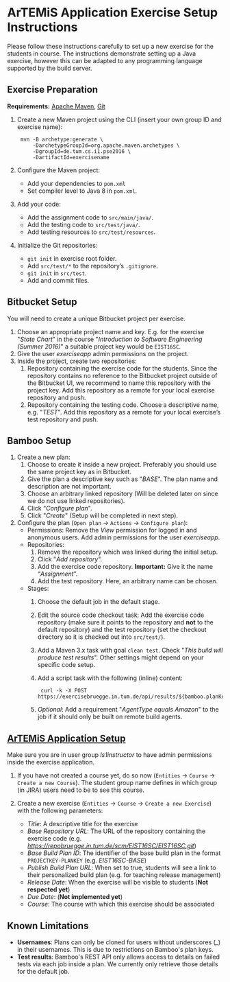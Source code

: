 # ArTEMiS Application Exercise Setup Instructions

Please follow these instructions carefully to set up a new exercise for the students in course. The instructions demonstrate setting up a Java exercise, however this can be adapted to any programming language supported by the build server.

## Exercise Preparation
**Requirements:** [Apache Maven](https://maven.apache.org/), [Git](https://git-scm.com/)
1. Create a new Maven project using the CLI (insert your own group ID and exercise name):

        mvn -B archetype:generate \
            -DarchetypeGroupId=org.apache.maven.archetypes \
            -DgroupId=de.tum.cs.i1.pse2016 \
            -DartifactId=exercisename
                           
2. Configure the Maven project:
    * Add your dependencies to `pom.xml`
    * Set compiler level to Java 8 in `pom.xml`.
3. Add your code:
    - Add the assignment code to `src/main/java/`.
    - Add the testing code to `src/test/java/`.
    - Add testing resources to `src/test/resources`.
4. Initialize the Git repositories:
    - `git init` in exercise root folder.
    - Add `src/test/*` to the repository’s `.gitignore`.
    - `git init` in `src/test`.
    - Add and commit files.


## Bitbucket Setup

You will need to create a unique Bitbucket project per exercise.

1. Choose an appropriate project name and key. E.g. for the exercise "*State Chart*" in the course "*Introduction to Software Engineering (Summer 2016)*" a suitable project key would be `EIST16SC`.
2. Give the user *exerciseapp* admin permissions on the project.
3. Inside the project, create two repositories:
    1. Repository containing the exercise code for the students. Since the repository contains no reference to the Bitbucket project outside of the Bitbucket UI, we recommend to name this repository with the project key. Add this repository as a remote for your local exercise repository and push.
    2. Repository containing the testing code. Choose a descriptive name, e.g. "*TEST*". Add this repository as a remote for your local exercise’s test repository and push.

## Bamboo Setup

1. Create a new plan:
    1. Choose to create it inside a new project. Preferably you should use the same project key as in Bitbucket.
    2. Give the plan a descriptive key such as "*BASE*". The plan name and description are not important.
    3. Choose an arbitrary linked repository (Will be deleted later on since we do not use linked repositories).
    4. Click "*Configure plan*".
    5. Click  "*Create*" (Setup will be completed in next step).
2. Configure the plan (`Open plan` -> `Actions` -> `Configure plan`):
    * Permissions: Remove the *View* permission for logged in and anonymous users. Add admin permissions for the user *exerciseapp*.
    * Repositories: 
        1. Remove the repository which was linked during the initial setup.
        2. Click "*Add repository*".
        3. Add the exercise code repository. **Important:** Give it the name “*Assignment*”.
        4. Add the test repository. Here, an arbitrary name can be chosen.
    * Stages:
        1. Choose the default job in the default stage.
        2. Edit the source code checkout task: Add the exercise code repository (make sure it points to the repository and **not** to the default repository) and the test repository (set the checkout directory so it is checked out into `src/test/`).
        3. Add a Maven 3.x task with goal `clean test`. Check "*This build will produce test results*". Other settings might depend on your specific code setup.
        4. Add a script task with the following (inline) content:

                curl -k -X POST https://exercisebruegge.in.tum.de/api/results/${bamboo.planKey}
        5. *Optional*: Add a requirement "*AgentType equals Amazon*" to the job if it should only be built on remote build agents.

## [ArTEMiS Application Setup](https://exercisebruegge.in.tum.de)

Make sure you are in user group *ls1instructor* to have admin permissions inside the exercise application.

1. If you have not created a course yet, do so now (`Entities` -> `Course` -> `Create a new Course`). The student group name defines in which group (in JIRA) users need to be to see this course. 

2. Create a new exercise (`Entities` -> `Course` -> `Create a new Exercise`) with the following parameters:
    * *Title*: A descriptive title for the exercise
    * *Base Repository URL*: The URL of the repository containing the exercise code (e.g. *https://repobruegge.in.tum.de/scm/EIST16SC/EIST16SC.git*)
    * *Base Build Plan ID*: The identifier of the base build plan in the format `PROJECTKEY-PLANKEY` (e.g. *EIST16SC-BASE*)
    * *Publish Build Plan URL*: When set to true, students will see a link to their personalized build plan (e.g. for teaching release management)
    * *Release Date*: When the exercise will be visible to students (**Not respected yet**)
    * *Due Date*: (**Not implemented yet**)
    * *Course*: The course with which this exercise should be associated

## Known Limitations
* **Usernames**: Plans can only be cloned for users without underscores (*_*) in their usernames. This is due to restrictions on Bamboo's plan keys.
* **Test results**: Bamboo's REST API only allows access to details on failed tests via each job inside a plan. We currently only retrieve those details for the default job.
